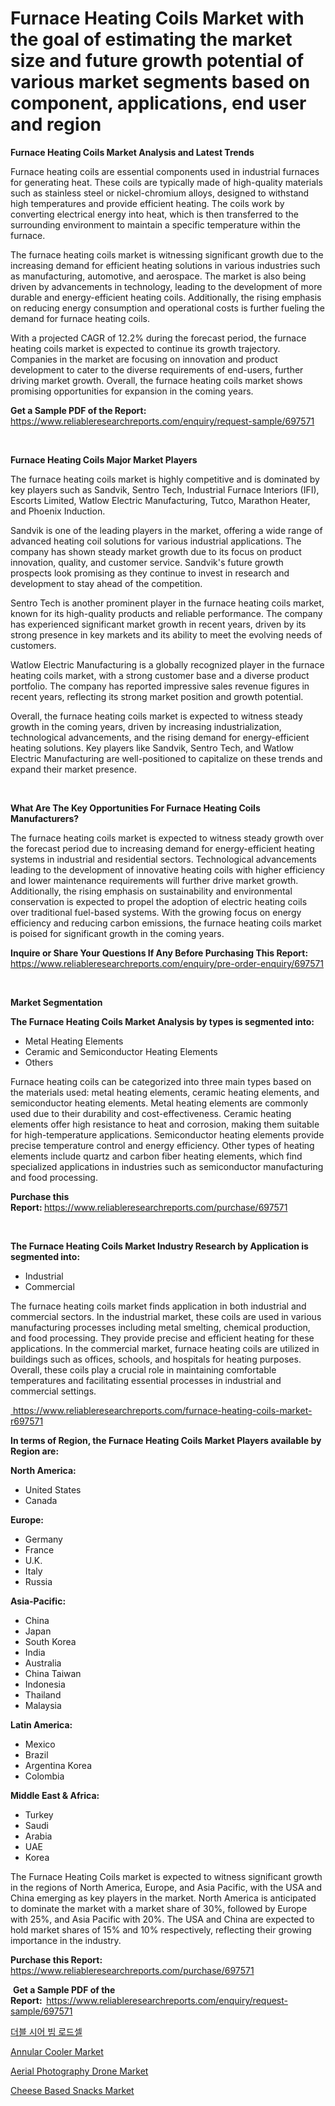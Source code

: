 <p><h1>Furnace Heating Coils Market with the goal of estimating the market size and future growth potential of various market segments based on component, applications, end user and region</h1></p><p><strong>Furnace Heating Coils Market Analysis and Latest Trends</strong></p>
<p><p>Furnace heating coils are essential components used in industrial furnaces for generating heat. These coils are typically made of high-quality materials such as stainless steel or nickel-chromium alloys, designed to withstand high temperatures and provide efficient heating. The coils work by converting electrical energy into heat, which is then transferred to the surrounding environment to maintain a specific temperature within the furnace.</p><p>The furnace heating coils market is witnessing significant growth due to the increasing demand for efficient heating solutions in various industries such as manufacturing, automotive, and aerospace. The market is also being driven by advancements in technology, leading to the development of more durable and energy-efficient heating coils. Additionally, the rising emphasis on reducing energy consumption and operational costs is further fueling the demand for furnace heating coils.</p><p>With a projected CAGR of 12.2% during the forecast period, the furnace heating coils market is expected to continue its growth trajectory. Companies in the market are focusing on innovation and product development to cater to the diverse requirements of end-users, further driving market growth. Overall, the furnace heating coils market shows promising opportunities for expansion in the coming years.</p></p>
<p><strong>Get a Sample PDF of the Report:&nbsp;</strong> <a href="https://www.reliableresearchreports.com/enquiry/request-sample/697571">https://www.reliableresearchreports.com/enquiry/request-sample/697571</a></p>
<p>&nbsp;</p>
<p><strong>Furnace Heating Coils Major Market Players</strong></p>
<p><p>The furnace heating coils market is highly competitive and is dominated by key players such as Sandvik, Sentro Tech, Industrial Furnace Interiors (IFI), Escorts Limited, Watlow Electric Manufacturing, Tutco, Marathon Heater, and Phoenix Induction. </p><p>Sandvik is one of the leading players in the market, offering a wide range of advanced heating coil solutions for various industrial applications. The company has shown steady market growth due to its focus on product innovation, quality, and customer service. Sandvik's future growth prospects look promising as they continue to invest in research and development to stay ahead of the competition.</p><p>Sentro Tech is another prominent player in the furnace heating coils market, known for its high-quality products and reliable performance. The company has experienced significant market growth in recent years, driven by its strong presence in key markets and its ability to meet the evolving needs of customers.</p><p>Watlow Electric Manufacturing is a globally recognized player in the furnace heating coils market, with a strong customer base and a diverse product portfolio. The company has reported impressive sales revenue figures in recent years, reflecting its strong market position and growth potential.</p><p>Overall, the furnace heating coils market is expected to witness steady growth in the coming years, driven by increasing industrialization, technological advancements, and the rising demand for energy-efficient heating solutions. Key players like Sandvik, Sentro Tech, and Watlow Electric Manufacturing are well-positioned to capitalize on these trends and expand their market presence.</p></p>
<p>&nbsp;</p>
<p><strong>What Are The Key Opportunities For Furnace Heating Coils Manufacturers?</strong></p>
<p><p>The furnace heating coils market is expected to witness steady growth over the forecast period due to increasing demand for energy-efficient heating systems in industrial and residential sectors. Technological advancements leading to the development of innovative heating coils with higher efficiency and lower maintenance requirements will further drive market growth. Additionally, the rising emphasis on sustainability and environmental conservation is expected to propel the adoption of electric heating coils over traditional fuel-based systems. With the growing focus on energy efficiency and reducing carbon emissions, the furnace heating coils market is poised for significant growth in the coming years.</p></p>
<p><strong>Inquire or Share Your Questions If Any Before Purchasing This Report:</strong> <a href="https://www.reliableresearchreports.com/enquiry/pre-order-enquiry/697571">https://www.reliableresearchreports.com/enquiry/pre-order-enquiry/697571</a></p>
<p>&nbsp;</p>
<p><strong>Market Segmentation</strong></p>
<p><strong>The Furnace Heating Coils Market Analysis by types is segmented into:</strong></p>
<p><ul><li>Metal Heating Elements</li><li>Ceramic and Semiconductor Heating Elements</li><li>Others</li></ul></p>
<p><p>Furnace heating coils can be categorized into three main types based on the materials used: metal heating elements, ceramic heating elements, and semiconductor heating elements. Metal heating elements are commonly used due to their durability and cost-effectiveness. Ceramic heating elements offer high resistance to heat and corrosion, making them suitable for high-temperature applications. Semiconductor heating elements provide precise temperature control and energy efficiency. Other types of heating elements include quartz and carbon fiber heating elements, which find specialized applications in industries such as semiconductor manufacturing and food processing.</p></p>
<p><strong>Purchase this Report:&nbsp;</strong><a href="https://www.reliableresearchreports.com/purchase/697571">https://www.reliableresearchreports.com/purchase/697571</a></p>
<p>&nbsp;</p>
<p><strong>The Furnace Heating Coils Market Industry Research by Application is segmented into:</strong></p>
<p><ul><li>Industrial</li><li>Commercial</li></ul></p>
<p><p>The furnace heating coils market finds application in both industrial and commercial sectors. In the industrial market, these coils are used in various manufacturing processes including metal smelting, chemical production, and food processing. They provide precise and efficient heating for these applications. In the commercial market, furnace heating coils are utilized in buildings such as offices, schools, and hospitals for heating purposes. Overall, these coils play a crucial role in maintaining comfortable temperatures and facilitating essential processes in industrial and commercial settings.</p></p>
<p><a href="https://www.reliableresearchreports.com/furnace-heating-coils-market-r697571">&nbsp;https://www.reliableresearchreports.com/furnace-heating-coils-market-r697571</a></p>
<p><strong>In terms of Region, the Furnace Heating Coils Market Players available by Region are:</strong></p>
<p>
    <p> <strong> North America: </strong>
        <ul>
            <li>United States</li>
            <li>Canada</li>
        </ul>
        </p> 
    <p> <strong> Europe: </strong>
        <ul>
            <li>Germany</li>
            <li>France</li>
            <li>U.K.</li>
            <li>Italy</li>
            <li>Russia</li>
        </ul>
        </p> 
    <p> <strong> Asia-Pacific: </strong>
        <ul>
            <li>China</li>
            <li>Japan</li>
            <li>South Korea</li>
            <li>India</li>
            <li>Australia</li>
            <li>China Taiwan</li>
            <li>Indonesia</li>
            <li>Thailand</li>
            <li>Malaysia</li>
        </ul>
        </p> 
    <p> <strong> Latin America: </strong>
        <ul>
            <li>Mexico</li>
            <li>Brazil</li>
            <li>Argentina Korea</li>
            <li>Colombia</li>
        </ul>
        </p> 
    <p> <strong> Middle East & Africa: </strong>
        <ul>
            <li>Turkey</li>
            <li>Saudi</li>
            <li>Arabia</li>
            <li>UAE</li>
            <li>Korea</li>
        </ul>
    </p>
    </p>
<p><p>The Furnace Heating Coils market is expected to witness significant growth in the regions of North America, Europe, and Asia Pacific, with the USA and China emerging as key players in the market. North America is anticipated to dominate the market with a market share of 30%, followed by Europe with 25%, and Asia Pacific with 20%. The USA and China are expected to hold market shares of 15% and 10% respectively, reflecting their growing importance in the industry.</p></p>
<p><strong>Purchase this Report: </strong><a href="https://www.reliableresearchreports.com/purchase/697571">https://www.reliableresearchreports.com/purchase/697571</a></p>
<p>&nbsp;<strong>Get a Sample PDF of the Report:&nbsp;&nbsp;</strong><a href="https://www.reliableresearchreports.com/enquiry/request-sample/697571">https://www.reliableresearchreports.com/enquiry/request-sample/697571</a></p>
<p><strong></strong></p>
<p><p><a href="https://github.com/jntpkh496620/Market-Research-Report-List-1/blob/main/483275525890.md">더블 시어 빔 로드셀</a></p><p><a href="https://github.com/NorbertYates/Market-Research-Report-List-4/blob/main/annular-cooler-market.md">Annular Cooler Market</a></p><p><a href="https://view.publitas.com/reportprime-1/aerial-photography-drone-market-trends-and-market-analysis-forecasted-for-period-2024-2031/">Aerial Photography Drone Market</a></p><p><a href="https://iodized-pantydraco-05c.notion.site/Cheese-Based-Snacks-Market-Research-Report-Its-History-and-Forecast-2024-to-2031-0e9463e94e004eba8f0157f8add09c1b">Cheese Based Snacks Market</a></p></p>